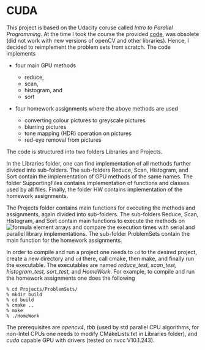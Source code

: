 # CUDA

This project is based on the Udacity coruse called *Intro to Parallel Programming*. At the time I took the course the provided [code](https://github.com/udacity/cs344), was obsolete (did not work with new versions of openCV and other libraries). Hence, I decided to reimplement the problem sets from scratch. The code implements
 * four main GPU methods
   * reduce,
   * scan,
   * histogram, and
   * sort

 * four homework assignments where the above methods are used
   * converting colour pictures to greyscale pictures
   * blurring pictures
   * tone mapping (HDR) operation on pictures
   * red-eye removal from pictures

The code is structured into two folders Libraries and Projects.

In the Libraries folder, one can find implementation of all methods further divided into sub-folders. The sub-folders Reduce, Scan, Histogram, and Sort contain the implementation of GPU methods of the same names. The folder SupportingFiles contains implementation of functions and classes used by all files. Finally, the folder HW contains implementation of the homework assignments.

The Projects folder contains main functions for executing the methods and assignments, again divided into sub-folders. The sub-folders Reduce, Scan, Histogram, and Sort contain main functions to execute the methods on ![formula](https://render.githubusercontent.com/render/math?math=2^27) element arrays and compare the execution times with serial and parallel library implementations. The sub-folder ProblemSets contain the main function for the homework assignments.

In order to compile and run a project one needs to `cd` to the desired project, create a new directory and `cd` there, call cmake, then make, and finally run the executable. The executables are named *reduce_test, scan_test, histogram_test, sort_test,* and *HomeWork*. For example, to compile and run the homework assignments one does the following
```terminal
% cd Projects/ProblemSets/
% mkdir build
% cd build
% cmake ..
% make
% ./HomeWork
```
The prerequisites are *opencv4*, *tbb* (used by std parallel CPU algorithms, for non-Intel CPUs one needs to modify CMakeLists.txt in Libraries folder), and *cuda* capable GPU with drivers (tested on nvcc V10.1.243).
